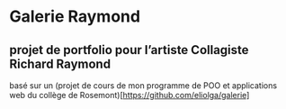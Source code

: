 # Galerie Raymond
## projet de portfolio pour l’artiste Collagiste Richard Raymond
basé sur un (projet de cours de mon programme de POO et applications web du collège de Rosemont)[https://github.com/eliolga/galerie]
